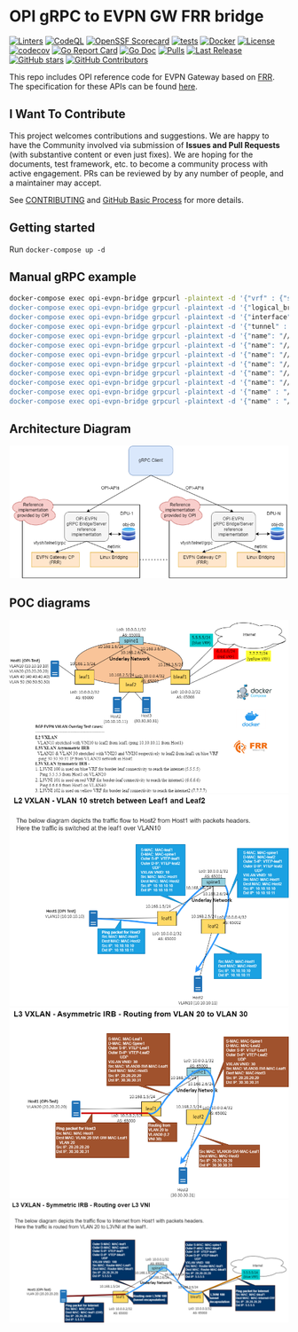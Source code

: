 # OPI gRPC to EVPN GW FRR bridge

[![Linters](https://github.com/opiproject/opi-evpn-bridge/actions/workflows/linters.yml/badge.svg)](https://github.com/opiproject/opi-evpn-bridge/actions/workflows/linters.yml)
[![CodeQL](https://github.com/opiproject/opi-evpn-bridge/actions/workflows/codeql.yml/badge.svg)](https://github.com/opiproject/opi-evpn-bridge/actions/workflows/codeql.yml)
[![OpenSSF Scorecard](https://api.securityscorecards.dev/projects/github.com/opiproject/opi-evpn-bridge/badge)](https://securityscorecards.dev/viewer/?platform=github.com&org=opiproject&repo=opi-evpn-bridge)
[![tests](https://github.com/opiproject/opi-evpn-bridge/actions/workflows/go.yml/badge.svg)](https://github.com/opiproject/opi-evpn-bridge/actions/workflows/go.yml)
[![Docker](https://github.com/opiproject/opi-evpn-bridge/actions/workflows/docker-publish.yml/badge.svg)](https://github.com/opiproject/opi-evpn-bridge/actions/workflows/docker-publish.yml)
[![License](https://img.shields.io/github/license/opiproject/opi-evpn-bridge?style=flat-square&color=blue&label=License)](https://github.com/opiproject/opi-evpn-bridge/blob/master/LICENSE)
[![codecov](https://codecov.io/gh/opiproject/opi-evpn-bridge/branch/main/graph/badge.svg)](https://codecov.io/gh/opiproject/opi-evpn-bridge)
[![Go Report Card](https://goreportcard.com/badge/github.com/opiproject/opi-evpn-bridge)](https://goreportcard.com/report/github.com/opiproject/opi-evpn-bridge)
[![Go Doc](https://img.shields.io/badge/godoc-reference-blue.svg)](http://godoc.org/github.com/opiproject/opi-evpn-bridge)
[![Pulls](https://img.shields.io/docker/pulls/opiproject/opi-evpn-bridge.svg?logo=docker&style=flat&label=Pulls)](https://hub.docker.com/r/opiproject/opi-evpn-bridge)
[![Last Release](https://img.shields.io/github/v/release/opiproject/opi-evpn-bridge?label=Latest&style=flat-square&logo=go)](https://github.com/opiproject/opi-evpn-bridge/releases)
[![GitHub stars](https://img.shields.io/github/stars/opiproject/opi-evpn-bridge.svg?style=flat-square&label=github%20stars)](https://github.com/opiproject/opi-evpn-bridge)
[![GitHub Contributors](https://img.shields.io/github/contributors/opiproject/opi-evpn-bridge.svg?style=flat-square)](https://github.com/opiproject/opi-evpn-bridge/graphs/contributors)

This repo includes OPI reference code for EVPN Gateway based on [FRR](https://www.frrouting.org/). The specification for these APIs can be found
[here](https://github.com/opiproject/opi-api/pull/276).

## I Want To Contribute

This project welcomes contributions and suggestions.  We are happy to have the Community involved via submission of **Issues and Pull Requests** (with substantive content or even just fixes). We are hoping for the documents, test framework, etc. to become a community process with active engagement.  PRs can be reviewed by by any number of people, and a maintainer may accept.

See [CONTRIBUTING](https://github.com/opiproject/opi/blob/main/CONTRIBUTING.md) and [GitHub Basic Process](https://github.com/opiproject/opi/blob/main/doc-github-rules.md) for more details.

## Getting started

Run `docker-compose up -d`

## Manual gRPC example

```bash
docker-compose exec opi-evpn-bridge grpcurl -plaintext -d '{"vrf" : {"spec" : {"vni" : 1234, "loopback_ip_prefix" : {"addr": {"af": "IP_AF_INET", "v4_addr": 167772162} }, "len": 24}, "vtep_ip_prefix": {"addr": {"af": "IP_AF_INET", "v4_addr": 167772162} }, "len": 24} }}, "vrf_id" : "testvrf" }' localhost:50151 opi_api.network.evpn-gw.v1alpha1.VrfService.CreateVrf"
docker-compose exec opi-evpn-bridge grpcurl -plaintext -d '{"logical_bridge" : {"spec" : {"vni": 10, "vlan_id": 10 } }, "logical_bridge_id" : "testbridge" }' localhost:50151 opi_api.network.evpn-gw.v1alpha1.LogicalBridgeService.CreateLogicalBridge
docker-compose exec opi-evpn-bridge grpcurl -plaintext -d '{"interface" : {"spec" : {"ifid": 11, "l3_if_spec": {"vpc_name_ref": "//network.opiproject.org/bridges/testbridge", mac_address: "qrvMAAAB"}} }, "interface_id" : "testinterface", "parent" : "todo" }' localhost:50151 opi_api.network.cloud.v1alpha1.CloudInfraService.CreateInterface
docker-compose exec opi-evpn-bridge grpcurl -plaintext -d '{"tunnel" : {"spec" : {"vpc_name_ref": "//network.opiproject.org/bridges/testbridge", "local_ip": {"af": "IP_AF_INET", "v4_addr": 336860161}, "encap": {"type": "ENCAP_TYPE_VXLAN", "value": {"vnid": 100}} } }, "tunnel_id" : "testvxlan", "parent" : "todo" }' localhost:50151 opi_api.network.cloud.v1alpha1.CloudInfraService.CreateTunnel
docker-compose exec opi-evpn-bridge grpcurl -plaintext -d '{"name": "//network.opiproject.org/interfaces/testinterface"}' localhost:50151 opi_api.network.cloud.v1alpha1.CloudInfraService.GetInterface
docker-compose exec opi-evpn-bridge grpcurl -plaintext -d '{"name": "//network.opiproject.org/bridges/testbridge"}' localhost:50151 opi_api.network.evpn-gw.v1alpha1.LogicalBridgeService.GetLogicalBridge
docker-compose exec opi-evpn-bridge grpcurl -plaintext -d '{"name": "//network.opiproject.org/tunnels/testvxlan"}' localhost:50151 opi_api.network.cloud.v1alpha1.CloudInfraService.GetTunnel
docker-compose exec opi-evpn-bridge grpcurl -plaintext -d '{"name": "//network.opiproject.org/vrfs/testvrf"}' localhost:50151 opi_api.network.evpn-gw.v1alpha1.VrfService.GetVrf
docker-compose exec opi-evpn-bridge grpcurl -plaintext -d '{"name": "//network.opiproject.org/interfaces/testinterface"}' localhost:50151 opi_api.network.cloud.v1alpha1.CloudInfraService.DeleteInterface
docker-compose exec opi-evpn-bridge grpcurl -plaintext -d '{"name": "//network.opiproject.org/bridges/testbridge"}' localhost:50151 opi_api.network.evpn-gw.v1alpha1.LogicalBridgeService.DeleteLogicalBridge
docker-compose exec opi-evpn-bridge grpcurl -plaintext -d '{"name" : "//network.opiproject.org/tunnels/testvxlan"}' localhost:50151 opi_api.network.cloud.v1alpha1.CloudInfraService.DeleteTunnel
docker-compose exec opi-evpn-bridge grpcurl -plaintext -d '{"name" : "//network.opiproject.org/vrfs/testvrf"}' localhost:50151 opi_api.network.evpn-gw.v1alpha1.VrfService.DeleteVrf
```

## Architecture Diagram

![OPI EVPN Bridge Architcture Diagram](./OPI-EVPN-GW-FRR-bridge.png)

## POC diagrams

![OPI EVPN Bridge POC Diagram for CI/CD](./OPI-EVPN-PoC.png)
![OPI EVPN Bridge Diagram for L2VXLAN](./OPI-EVPN-L2-VXLAN.png)
![OPI EVPN Bridge Diagram for L3VXLAN Asymmetric IRB](./OPI-EVPN-L3-Asymmetric-IRB.png)
![OPI EVPN Bridge Diagram for L3VXLAN Symmetric IRB](./OPI-EVPN-L3-Symmetric-IRB.png)

